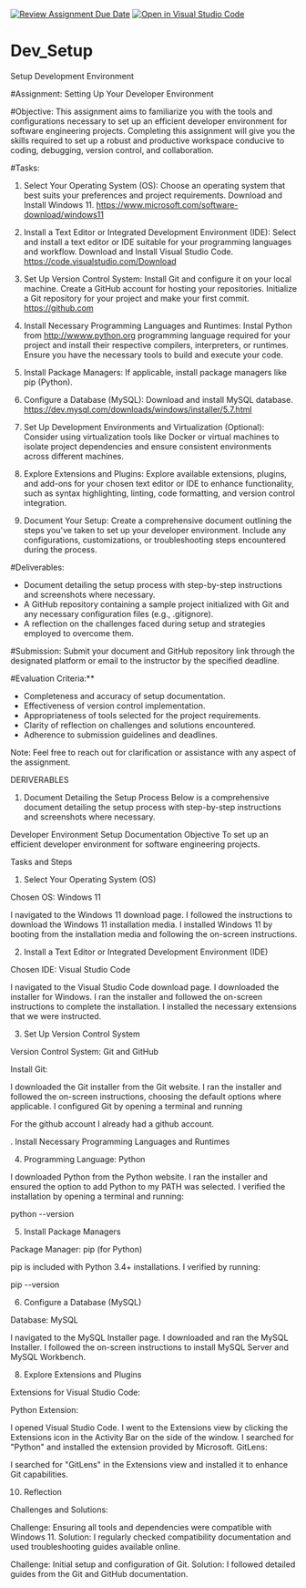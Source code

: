 [![Review Assignment Due Date](https://classroom.github.com/assets/deadline-readme-button-22041afd0340ce965d47ae6ef1cefeee28c7c493a6346c4f15d667ab976d596c.svg)](https://classroom.github.com/a/vbnbTt5m)
[![Open in Visual Studio Code](https://classroom.github.com/assets/open-in-vscode-2e0aaae1b6195c2367325f4f02e2d04e9abb55f0b24a779b69b11b9e10269abc.svg)](https://classroom.github.com/online_ide?assignment_repo_id=15285558&assignment_repo_type=AssignmentRepo)
# Dev_Setup
Setup Development Environment

#Assignment: Setting Up Your Developer Environment

#Objective:
This assignment aims to familiarize you with the tools and configurations necessary to set up an efficient developer environment for software engineering projects. Completing this assignment will give you the skills required to set up a robust and productive workspace conducive to coding, debugging, version control, and collaboration.

#Tasks:

1. Select Your Operating System (OS):
   Choose an operating system that best suits your preferences and project requirements. Download and Install Windows 11. https://www.microsoft.com/software-download/windows11

2. Install a Text Editor or Integrated Development Environment (IDE):
   Select and install a text editor or IDE suitable for your programming languages and workflow. Download and Install Visual Studio Code. https://code.visualstudio.com/Download
3. Set Up Version Control System:
   Install Git and configure it on your local machine. Create a GitHub account for hosting your repositories. Initialize a Git repository for your project and make your first commit. https://github.com

4. Install Necessary Programming Languages and Runtimes:
  Instal Python from http://wwww.python.org programming language required for your project and install their respective compilers, interpreters, or runtimes. Ensure you have the necessary tools to build and execute your code.

5. Install Package Managers:
   If applicable, install package managers like pip (Python).

6. Configure a Database (MySQL):
   Download and install MySQL database. https://dev.mysql.com/downloads/windows/installer/5.7.html

7. Set Up Development Environments and Virtualization (Optional):
   Consider using virtualization tools like Docker or virtual machines to isolate project dependencies and ensure consistent environments across different machines.

8. Explore Extensions and Plugins:
   Explore available extensions, plugins, and add-ons for your chosen text editor or IDE to enhance functionality, such as syntax highlighting, linting, code formatting, and version control integration.

9. Document Your Setup:
    Create a comprehensive document outlining the steps you've taken to set up your developer environment. Include any configurations, customizations, or troubleshooting steps encountered during the process. 

#Deliverables:
- Document detailing the setup process with step-by-step instructions and screenshots where necessary.
- A GitHub repository containing a sample project initialized with Git and any necessary configuration files (e.g., .gitignore).
- A reflection on the challenges faced during setup and strategies employed to overcome them.

#Submission:
Submit your document and GitHub repository link through the designated platform or email to the instructor by the specified deadline.

#Evaluation Criteria:**
- Completeness and accuracy of setup documentation.
- Effectiveness of version control implementation.
- Appropriateness of tools selected for the project requirements.
- Clarity of reflection on challenges and solutions encountered.
- Adherence to submission guidelines and deadlines.

Note: Feel free to reach out for clarification or assistance with any aspect of the assignment.


DERIVERABLES

1. Document Detailing the Setup Process
Below is a comprehensive document detailing the setup process with step-by-step instructions and screenshots where necessary.

Developer Environment Setup Documentation
Objective
To set up an efficient developer environment for software engineering projects.

Tasks and Steps
1. Select Your Operating System (OS)

Chosen OS: Windows 11

I navigated to the Windows 11 download page.
I followed the instructions to download the Windows 11 installation media.
I installed Windows 11 by booting from the installation media and following the on-screen instructions.

2. Install a Text Editor or Integrated Development Environment (IDE)

Chosen IDE: Visual Studio Code

I navigated to the Visual Studio Code download page.
I downloaded the installer for Windows.
I ran the installer and followed the on-screen instructions to complete the installation.
I installed the necessary extensions that we were instructed.

3. Set Up Version Control System

Version Control System: Git and GitHub

Install Git:

I downloaded the Git installer from the Git website.
I ran the installer and followed the on-screen instructions, choosing the default options where applicable.
I configured Git by opening a terminal and running

For the github account I already had a github account.

. Install Necessary Programming Languages and Runtimes

4. Programming Language: Python

I downloaded Python from the Python website.
I ran the installer and ensured the option to add Python to my PATH was selected.
I verified the installation by opening a terminal and running:

python --version

5. Install Package Managers

Package Manager: pip (for Python)

pip is included with Python 3.4+ installations. I verified by running:

pip --version

6. Configure a Database (MySQL)

Database: MySQL

I navigated to the MySQL Installer page.
I downloaded and ran the MySQL Installer.
I followed the on-screen instructions to install MySQL Server and MySQL Workbench.


8. Explore Extensions and Plugins

Extensions for Visual Studio Code:

Python Extension:

I opened Visual Studio Code.
I went to the Extensions view by clicking the Extensions icon in the Activity Bar on the side of the window.
I searched for "Python" and installed the extension provided by Microsoft.
GitLens:

I searched for "GitLens" in the Extensions view and installed it to enhance Git capabilities.

10. Reflection

Challenges and Solutions:

Challenge: Ensuring all tools and dependencies were compatible with Windows 11.
Solution: I regularly checked compatibility documentation and used troubleshooting guides available online.

Challenge: Initial setup and configuration of Git.
Solution: I followed detailed guides from the Git and GitHub documentation.

